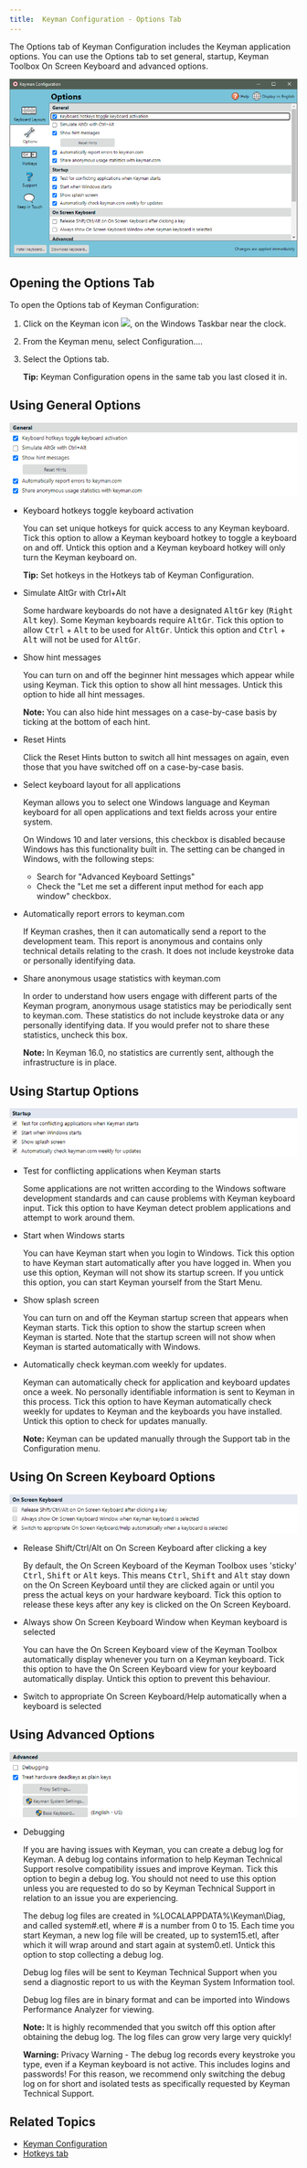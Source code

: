 ```yaml
---
title:  Keyman Configuration - Options Tab
---
```


The Options tab of Keyman Configuration includes the Keyman application
options. You can use the Options tab to set general, startup, Keyman
Toolbox On Screen Keyboard and advanced options.

![](../../desktop_images/tab-options2.png)

## Opening the Options Tab

To open the Options tab of Keyman Configuration:

1.  Click on the Keyman icon ![](../../desktop_images/icon-keyman.png), on the
    Windows Taskbar near the clock.

2.  From the Keyman menu, select Configuration....

3.  Select the Options tab.

    **Tip:**
    Keyman Configuration opens in the same tab you last closed it in.

## Using General Options

![](../../desktop_images/options-general.png)

-   Keyboard hotkeys toggle keyboard activation

    You can set unique hotkeys for quick access to any Keyman keyboard.
    Tick this option to allow a Keyman keyboard hotkey to toggle a
    keyboard on and off. Untick this option and a Keyman keyboard hotkey
    will only turn the Keyman keyboard on.

    **Tip:**
    Set hotkeys in the Hotkeys tab of Keyman Configuration.

-   Simulate AltGr with Ctrl+Alt

    Some hardware keyboards do not have a designated <kbd>AltGr</kbd> key
    (<kbd>Right Alt</kbd> key). Some Keyman keyboards require
    <kbd>AltGr</kbd>. Tick this option to allow <kbd>Ctrl</kbd> +
    <kbd>Alt</kbd> to be used for <kbd>AltGr</kbd>. Untick this option
    and <kbd>Ctrl</kbd> + <kbd>Alt</kbd> will not be used for
    <kbd>AltGr</kbd>.

-   Show hint messages

    You can turn on and off the beginner hint messages which appear
    while using Keyman. Tick this option to show all hint messages.
    Untick this option to hide all hint messages.

    **Note:**
    You can also hide hint messages on a case-by-case basis by ticking
    at the bottom of each hint.

-   Reset Hints

    Click the Reset Hints button to switch all hint messages on again,
    even those that you have switched off on a case-by-case basis.

-   Select keyboard layout for all applications

    Keyman allows you to select one
    Windows language and Keyman keyboard for all open applications and
    text fields across your entire system.

    On Windows 10 and later versions, this checkbox is disabled
    because Windows has this functionality built in. The setting can be
    changed in Windows, with the following steps:

    -   Search for "Advanced Keyboard Settings"
    -   Check the \"Let me set a different input method for each app
        window\" checkbox.

-   Automatically report errors to keyman.com

    If Keyman crashes, then it can automatically send a report to the
    development team. This report is anonymous and contains only
    technical details relating to the crash. It does not include
    keystroke data or personally identifying data.

-   Share anonymous usage statistics with keyman.com

    In order to understand how users engage with different parts of
    the Keyman program, anonymous usage statistics may be periodically
    sent to keyman.com. These statistics do not include keystroke data
    or any personally identifying data. If you would prefer not to
    share these statistics, uncheck this box.

    **Note:** In Keyman 16.0, no statistics are currently sent,
    although the infrastructure is in place.

## Using Startup Options

![](../../desktop_images/options-startup.png)

-   Test for conflicting applications when Keyman starts

    Some applications are not written according to the Windows software
    development standards and can cause problems with Keyman keyboard
    input. Tick this option to have Keyman detect problem applications
    and attempt to work around them.

-   Start when Windows starts

    You can have Keyman start when you login to Windows. Tick this
    option to have Keyman start automatically after you have logged in.
    When you use this option, Keyman will not show its startup screen.
    If you untick this option, you can start Keyman yourself from the
    Start Menu.

-   Show splash screen

    You can turn on and off the Keyman startup screen that appears when
    Keyman starts. Tick this option to show the startup screen when
    Keyman is started. Note that the startup screen will not show when
    Keyman is started automatically with Windows.

-   Automatically check keyman.com weekly for updates.

    Keyman can automatically check for application and keyboard updates
    once a week. No personally identifiable information is sent to
    Keyman in this process. Tick this option to have Keyman
    automatically check weekly for updates to Keyman and the keyboards
    you have installed. Untick this option to check for updates
    manually.

    **Note:**
    Keyman can be updated manually through the Support tab in the
    Configuration menu.

## Using On Screen Keyboard Options

![](../../desktop_images/options-osk.png)

-   Release Shift/Ctrl/Alt on On Screen Keyboard after clicking a key

    By default, the On Screen Keyboard of the Keyman Toolbox uses
    \'sticky\' <kbd>Ctrl</kbd>, <kbd>Shift</kbd> or <kbd>Alt</kbd>
    keys. This means <kbd>Ctrl</kbd>, <kbd>Shift</kbd> and <kbd>Alt</kbd>
    stay down on the On Screen Keyboard until they are clicked again or
    until you press the actual keys on your hardware keyboard. Tick this
    option to release these keys after any key is clicked on the
    On Screen Keyboard.

-   Always show On Screen Keyboard Window when Keyman keyboard is
    selected

    You can have the On Screen Keyboard view of the Keyman Toolbox
    automatically display whenever you turn on a Keyman keyboard. Tick
    this option to have the On Screen Keyboard view for your keyboard
    automatically display. Untick this option to prevent this behaviour.

-   Switch to appropriate On Screen Keyboard/Help automatically when a
    keyboard is selected

## Using Advanced Options

![](../../desktop_images/options-advanced.png)

-   Debugging

    If you are having issues with Keyman, you can create a debug log for
    Keyman. A debug log contains information to help Keyman Technical
    Support resolve compatibility issues and improve Keyman. Tick this
    option to begin a debug log. You should not need to use this option
    unless you are requested to do so by Keyman Technical Support in
    relation to an issue you are experiencing.

    The debug log files are created in %LOCALAPPDATA%\\Keyman\\Diag, and
    called system\#.etl, where \# is a number from 0 to 15. Each time
    you start Keyman, a new log file will be created, up to
    system15.etl, after which it will wrap around and start again at
    system0.etl. Untick this option to stop collecting a debug log.

    Debug log files will be sent to Keyman Technical Support when you
    send a diagnostic report to us with the Keyman System Information
    tool.

    Debug log files are in binary format and can be imported into
    Windows Performance Analyzer for viewing.

    **Note:**
    It is highly recommended that you switch off this option after
    obtaining the debug log. The log files can grow very large very
    quickly!

    **Warning:**
    Privacy Warning - The debug log records every keystroke you type,
    even if a Keyman keyboard is not active. This includes logins and
    passwords! For this reason, we recommend only switching the debug
    log on for short and isolated tests as specifically requested by
    Keyman Technical Support.

## Related Topics

-   [Keyman Configuration](../config/)
-   [Hotkeys tab](hotkeys)
